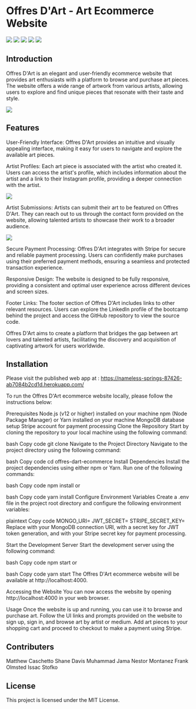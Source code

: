# Offres D'Art - Art Ecommerce Website

<img src="	https://img.shields.io/badge/GitHub%20Pages-222222?style=for-the-badge&logo=GitHub%20Pages&logoColor=white" /> <img src="https://img.shields.io/badge/React-20232A?style=for-the-badge&logo=react&logoColor=61DAFB" /> <img src="https://img.shields.io/badge/Font_Awesome-339AF0?style=for-the-badge&logo=fontawesome&logoColor=white" /> <img src="	https://img.shields.io/badge/JavaScript-323330?style=for-the-badge&logo=javascript&logoColor=F7DF1E" /> <img src="https://img.shields.io/badge/JavaScript-323330?style=for-the-badge&logo=javascript&logoColor=F7DF1E" />


## Introduction
Offres D'Art is an elegant and user-friendly ecommerce website that provides art enthusiasts with a platform to browse and purchase art pieces. The website offers a wide range of artwork from various artists, allowing users to explore and find unique pieces that resonate with their taste and style.

<img src="https://i.imgur.com/8ODjvwA.png">

## Features

User-Friendly Interface: Offres D'Art provides an intuitive and visually appealing interface, making it easy for users to navigate and explore the available art pieces.

Artist Profiles: Each art piece is associated with the artist who created it. Users can access the artist's profile, which includes information about the artist and a link to their Instagram profile, providing a deeper connection with the artist.

<img src="https://i.imgur.com/8ITFbGf.png">

Artist Submissions: Artists can submit their art to be featured on Offres D'Art. They can reach out to us through the contact form provided on the website, allowing talented artists to showcase their work to a broader audience.

<img src="https://i.imgur.com/QEi7dvW.png">

Secure Payment Processing: Offres D'Art integrates with Stripe for secure and reliable payment processing. Users can confidently make purchases using their preferred payment methods, ensuring a seamless and protected transaction experience.

Responsive Design: The website is designed to be fully responsive, providing a consistent and optimal user experience across different devices and screen sizes.

Footer Links: The footer section of Offres D'Art includes links to other relevant resources. Users can explore the LinkedIn profile of the bootcamp behind the project and access the GitHub repository to view the source code.

Offres D'Art aims to create a platform that bridges the gap between art lovers and talented artists, facilitating the discovery and acquisition of captivating artwork for users worldwide.

## Installation 

Please visit the published web app at : https://nameless-springs-87426-ab7084b2cd1d.herokuapp.com/ 

To run the Offres D'Art ecommerce website locally, please follow the instructions below:

Prerequisites
Node.js (v12 or higher) installed on your machine
npm (Node Package Manager) or Yarn installed on your machine
MongoDB database setup
Stripe account for payment processing
Clone the Repository
Start by cloning the repository to your local machine using the following command:

bash
Copy code
git clone <repository-url>
Navigate to the Project Directory
Navigate to the project directory using the following command:

bash
Copy code
cd offres-dart-ecommerce
Install Dependencies
Install the project dependencies using either npm or Yarn. Run one of the following commands:

bash
Copy code
npm install
or

bash
Copy code
yarn install
Configure Environment Variables
Create a .env file in the project root directory and configure the following environment variables:

plaintext
Copy code
MONGO_URI=<your-mongodb-uri>
JWT_SECRET=<your-jwt-secret>
STRIPE_SECRET_KEY=<your-stripe-secret-key>
Replace <your-mongodb-uri> with your MongoDB connection URI, <your-jwt-secret> with a secret key for JWT token generation, and <your-stripe-secret-key> with your Stripe secret key for payment processing.

Start the Development Server
Start the development server using the following command:

bash
Copy code
npm start
or

bash
Copy code
yarn start
The Offres D'Art ecommerce website will be available at http://localhost:4000.

Accessing the Website
You can now access the website by opening http://localhost:4000 in your web browser.

Usage
Once the website is up and running, you can use it to browse and purchase art. Follow the UI links and prompts provided on the website to sign up, sign in, and browse art by artist or medium. Add art pieces to your shopping cart and proceed to checkout to make a payment using Stripe.

## Contributers
Matthew Caschetto 
Shane Davis
Muhammad Jama
Nestor Montanez
Frank Olmsted 
Issac Stofko


## License
This project is licensed under the MIT License.


